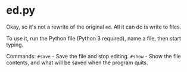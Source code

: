 # ed.py
Okay, so it's not a rewrite of the original `ed`. All it can do is write to files.

To use it, run the Python file (Python 3 required), name a file, then start typing.

Commands:
`#save` - Save the file and stop editing.
`#show` - Show the file contents, and what will be saved when the program quits.
